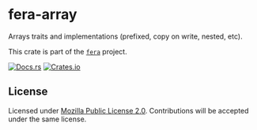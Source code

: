# fera-array

Arrays traits and implementations (prefixed, copy on write, nested, etc).

This crate is part of the [`fera`] project.

[![Docs.rs](https://docs.rs/fera-array/badge.svg)](https://docs.rs/fera-array/)
[![Crates.io](https://img.shields.io/crates/v/fera-array.svg)](https://crates.io/crates/fera-array)

## License

Licensed under [Mozilla Public License 2.0][mpl]. Contributions will be
accepted under the same license.

[`fera`]: https://github.com/malbarbo/fera
[mpl]: https://www.mozilla.org/en-US/MPL/2.0/
